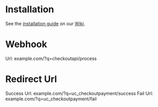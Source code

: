 Installation
============

See the [installation guide](TODO) on our [Wiki](TODO).

Webhook
========
Url: example.com/?q=checkoutapi/process

Redirect Url
========
Success Url: example.com/?q=uc_checkoutpayment/success
Fail Url: example.com/?q=uc_checkoutpayment/fail


